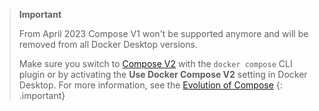 > **Important**
>
> From April 2023 Compose V1 won't be supported anymore and will be removed from all Docker Desktop versions.
>
> Make sure you switch to [Compose V2](/compose/compose-file/) with the `docker compose` CLI plugin or by activating the **Use Docker Compose V2** setting in Docker Desktop. For more information, see the [Evolution of Compose](/compose/compose-v2/)
{: .important}